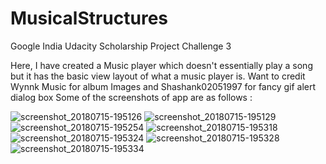 # MusicalStructures
Google India Udacity Scholarship Project Challenge 3

Here, I have created a Music player which doesn't essentially play a song but it has the basic view layout of what a music player is.
Want to credit Wynnk Music for album Images and Shashank02051997 for fancy gif alert dialog box
Some of the screenshots of app are as follows :

![screenshot_20180715-195126](https://user-images.githubusercontent.com/37339485/42734941-d059a6a8-8869-11e8-91f4-7f572e42a602.jpeg)
![screenshot_20180715-195129](https://user-images.githubusercontent.com/37339485/42734942-d0851ef0-8869-11e8-8141-168257013c9d.jpeg)
![screenshot_20180715-195254](https://user-images.githubusercontent.com/37339485/42734943-d0acd648-8869-11e8-8917-3226b05228ef.jpeg)
![screenshot_20180715-195318](https://user-images.githubusercontent.com/37339485/42734945-d0d584d0-8869-11e8-81d7-10eb19dfeb17.jpeg)
![screenshot_20180715-195324](https://user-images.githubusercontent.com/37339485/42734946-d0fd2ff8-8869-11e8-88d7-fa8e1c074524.jpeg)
![screenshot_20180715-195328](https://user-images.githubusercontent.com/37339485/42734947-d1275346-8869-11e8-80ee-ef1068bf6132.jpeg)
![screenshot_20180715-195334](https://user-images.githubusercontent.com/37339485/42734948-d14f0896-8869-11e8-9665-777877a9f496.jpeg)

